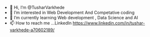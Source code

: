 - 👋 Hi, I’m @TusharVarkhede
- 👀 I’m interested in Web Development And Competative coding
- 🌱 I’m currently learning Web development , Data Science and AI
- 📫 How to reach me ...LinkedIn https://www.linkedin.com/in/tushar-varkhede-a70602189/

<!---
TusharVarkhede/TusharVarkhede is a ✨ special ✨ repository because its `README.md` (this file) appears on your GitHub profile.
You can click the Preview link to take a look at your changes.
--->
